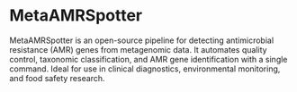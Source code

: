 # MetaAMRSpotter
MetaAMRSpotter is an open-source pipeline for detecting antimicrobial resistance (AMR) genes from metagenomic data. It automates quality control, taxonomic classification, and AMR gene identification with a single command. Ideal for use in clinical diagnostics, environmental monitoring, and food safety research.
